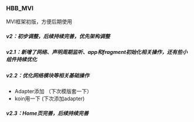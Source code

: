 ### HBB_MVI 
MVI框架初版，方便后期使用

##### v2：初步调整，后续持续完善，优先架构调整


##### v2.1：新增了网络、声明周期监听、app和fragment初始化相关操作，还有些小组件持续优化

##### v2.2：优化网络模块等相关基础操作
- Adapter添加 （下次模版套一下）
- koin用一下 (下次添加adapter)

##### v2.3：Home页完善，后续持续完善